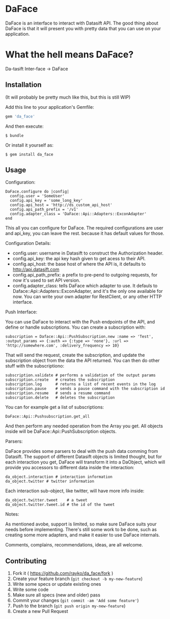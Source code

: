 # DaFace

DaFace is an interface to interact with Datasift API. The good thing about DaFace is that it will present you with pretty data that you can use on your application.

# What the hell means DaFace?

Da-tasift Inter-face -> DaFace

## Installation

(It will probably be pretty much like this, but this is still WIP)

Add this line to your application's Gemfile:

```ruby
gem 'da_face'
```

And then execute:

    $ bundle

Or install it yourself as:

    $ gem install da_face

## Usage

Configuration:

    DaFace.configure do |config|
      config.user = 'SomeUser'
      config.api_key = 'some_long_key'
      config.api_host = 'http://ds_custom_api_host'
      config.api_path_prefix = '/v1'
      config.adapter_class = 'DaFace::Api::Adapters::ExconAdapter'
    end

This all you can configure for DaFace. The required configurations are user and api_key, you can leave the rest. because it has default values for those.

Configuration Details:

- config.user: username in Datasift to construct the Authorization header.
- config.api_key: the api key hash given to get acess to their API.
- config.api_host: the base host of where the API is, it defaults to http://api.datasift.com
- config.api_path_prefix: a prefix to pre-pend to outgoing requests, for now it's used to set API version.
- config.adapter_class: tells DaFace which adapter to use. It defauls to Daface::Api::Adapters::ExconAdapter, and it's the only one available for now. You can write your own adapter for RestClient, or any other HTTP interface.


Push Interface:

You can use DaFace to interact with the Push endpoints of the API, and define or handle subscriptions.
You can create a subscription with:

    subscription = Daface::Api::PushSubscription.new :name => 'Test', :output_params => {:auth => {:type => 'none'}, :url => 'http://somewhere.com', :delivery_frequency => 10}

That will send the request, create the subscription, and update the subscription object from the data the API returned.
You can then do other stuff with the subscriptiono:

    subscription.validate # performs a validation of the output params
    subscription.create   # creates the subscription
    subscription.log      # returns a list of recent events in the log
    subscription.pause    # sends a pause command with the subscription id
    subscription.resume   # sends a resume command
    subscription.delete   # deletes the subscription


You can for example get a list of subscriptions:

    DaFace::Api::Pushsubscription.get_all

And then perform any needed operation from the Array you get. All objects inside will be DaFace::Api::PushSubscription objects.

Parsers:

DaFace provides some parsers to deal with the push data comming from Datasift. The support of different Datasift objects is limited thought, but for each interaction you get, DaFace will transform it into a DaObject, which will provide you accessors to different data inside the interaction:

    da_object.interaction # interaction information
    da_object.twitter # twitter information

Each interaction sub-object, like twitter, will have more info inside:

    da_object.twitter.tweet    # a tweet
    da_object.twitter.tweet.id # the id of the tweet


Notes:

As mentioned avobe, support is limited, so make sure DaFace suits your needs before implementing. There's still some work to be done, such as creating some more adapters, and make it easier to use DaFace internals.

Comments, complains, recommendations, ideas, are all welcome.

## Contributing

1. Fork it ( https://github.com/rayko/da_face/fork )
2. Create your feature branch (`git checkout -b my-new-feature`)
3. Write some specs or update existing ones
4. Write some code
5. Make sure all specs (new and older) pass
6. Commit your changes (`git commit -am 'Add some feature'`)
7. Push to the branch (`git push origin my-new-feature`)
8. Create a new Pull Request
